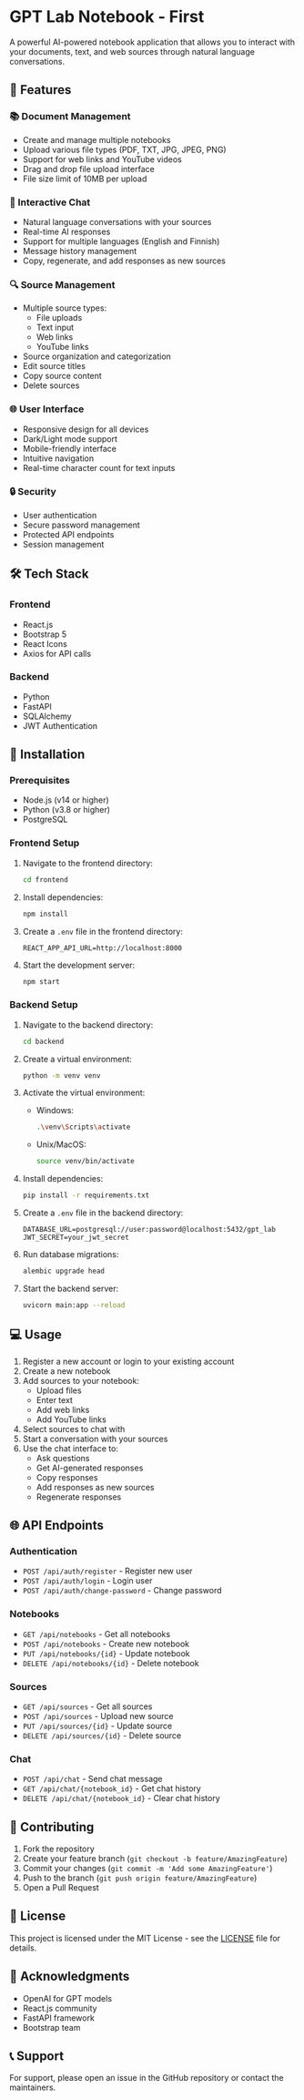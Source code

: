 
# GPT Lab Notebook - First


A powerful AI-powered notebook application that allows you to interact with your documents, text, and web sources through natural language conversations.

## 🌟 Features

### 📚 Document Management
- Create and manage multiple notebooks
- Upload various file types (PDF, TXT, JPG, JPEG, PNG)
- Support for web links and YouTube videos
- Drag and drop file upload interface
- File size limit of 10MB per upload

### 💬 Interactive Chat
- Natural language conversations with your sources
- Real-time AI responses
- Support for multiple languages (English and Finnish)
- Message history management
- Copy, regenerate, and add responses as new sources

### 🔍 Source Management
- Multiple source types:
  - File uploads
  - Text input
  - Web links
  - YouTube links
- Source organization and categorization
- Edit source titles
- Copy source content
- Delete sources

### 🌐 User Interface
- Responsive design for all devices
- Dark/Light mode support
- Mobile-friendly interface
- Intuitive navigation
- Real-time character count for text inputs

### 🔒 Security
- User authentication
- Secure password management
- Protected API endpoints
- Session management

## 🛠️ Tech Stack

### Frontend
- React.js
- Bootstrap 5
- React Icons
- Axios for API calls

### Backend
- Python
- FastAPI
- SQLAlchemy
- JWT Authentication

## 🚀 Installation

### Prerequisites
- Node.js (v14 or higher)
- Python (v3.8 or higher)
- PostgreSQL

### Frontend Setup
1. Navigate to the frontend directory:
   ```bash
   cd frontend
   ```

2. Install dependencies:
   ```bash
   npm install
   ```

3. Create a `.env` file in the frontend directory:
   ```
   REACT_APP_API_URL=http://localhost:8000
   ```

4. Start the development server:
   ```bash
   npm start
   ```

### Backend Setup
1. Navigate to the backend directory:
   ```bash
   cd backend
   ```

2. Create a virtual environment:
   ```bash
   python -m venv venv
   ```

3. Activate the virtual environment:
   - Windows:
     ```bash
     .\venv\Scripts\activate
     ```
   - Unix/MacOS:
     ```bash
     source venv/bin/activate
     ```

4. Install dependencies:
   ```bash
   pip install -r requirements.txt
   ```

5. Create a `.env` file in the backend directory:
   ```
   DATABASE_URL=postgresql://user:password@localhost:5432/gpt_lab
   JWT_SECRET=your_jwt_secret
   ```

6. Run database migrations:
   ```bash
   alembic upgrade head
   ```

7. Start the backend server:
   ```bash
   uvicorn main:app --reload
   ```

## 💻 Usage

1. Register a new account or login to your existing account
2. Create a new notebook
3. Add sources to your notebook:
   - Upload files
   - Enter text
   - Add web links
   - Add YouTube links
4. Select sources to chat with
5. Start a conversation with your sources
6. Use the chat interface to:
   - Ask questions
   - Get AI-generated responses
   - Copy responses
   - Add responses as new sources
   - Regenerate responses

## 🌐 API Endpoints

### Authentication
- `POST /api/auth/register` - Register new user
- `POST /api/auth/login` - Login user
- `POST /api/auth/change-password` - Change password

### Notebooks
- `GET /api/notebooks` - Get all notebooks
- `POST /api/notebooks` - Create new notebook
- `PUT /api/notebooks/{id}` - Update notebook
- `DELETE /api/notebooks/{id}` - Delete notebook

### Sources
- `GET /api/sources` - Get all sources
- `POST /api/sources` - Upload new source
- `PUT /api/sources/{id}` - Update source
- `DELETE /api/sources/{id}` - Delete source

### Chat
- `POST /api/chat` - Send chat message
- `GET /api/chat/{notebook_id}` - Get chat history
- `DELETE /api/chat/{notebook_id}` - Clear chat history

## 🤝 Contributing

1. Fork the repository
2. Create your feature branch (`git checkout -b feature/AmazingFeature`)
3. Commit your changes (`git commit -m 'Add some AmazingFeature'`)
4. Push to the branch (`git push origin feature/AmazingFeature`)
5. Open a Pull Request

## 📝 License

This project is licensed under the MIT License - see the [LICENSE](LICENSE) file for details.

## 🙏 Acknowledgments

- OpenAI for GPT models
- React.js community
- FastAPI framework
- Bootstrap team

## 📞 Support

For support, please open an issue in the GitHub repository or contact the maintainers.
